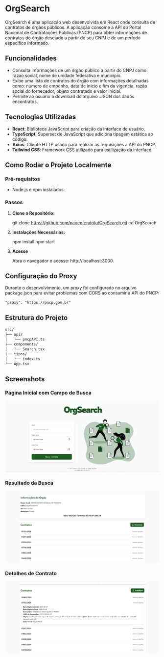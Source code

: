 # OrgSearch

OrgSearch é uma aplicação web desenvolvida em React onde consulta de contratos de órgãos públicos. A aplicação consome a API do Portal Nacional de Contratações Públicas (PNCP) para obter informações de contratos do órgão desejado a partir do seu CNPJ e de um período específico informado.

## Funcionalidades

- Consulta informações de um órgão público a partir do CNPJ como: razao social, nome de unidade federativa e município.
- Exibe uma lista de contratos do órgão com informações detalhadas como: numero de empenho, data de inicio e fim da vigencia, razão social do fornecedor, objeto contratado e valor inicial.
- Permite ao usuário o download do arquivo .JSON dos dados encontratos.


## Tecnologias Utilizadas

- **React**: Biblioteca JavaScript para criação da interface de usuário.
- **TypeScript**: Superset de JavaScript que adiciona tipagem estática ao código.
- **Axios**: Cliente HTTP usado para realizar as requisições à API do PNCP.
- **Tailwind CSS**: Framework CSS utilizado para estilização da interface.

## Como Rodar o Projeto Localmente

### Pré-requisitos

- Node.js e npm instalados.

### Passos

1. **Clone o Repositório:**

   git clone https://github.com/naoentendotu/OrgSearch.git
   cd OrgSearch

2. **Instalações Necessárias:**

    npm install
    npm start

3. **Acesse**

    Abra o navegador e acesse: http://localhost:3000.

## Configuração do Proxy

Durante o desenvolvimento, um proxy foi configurado no arquivo package.json para evitar problemas com CORS ao consumir a API do PNCP:

    "proxy": "https://pncp.gov.br"

## Estrutura do Projeto

    src/
    ├── api/
    │   └── pncpAPI.ts          
    ├── components/
    │   └── Search.tsx          
    ├── tipos/
    │   └── index.ts            
    └── App.tsx                 

## Screenshots

### Página Inicial com Campo de Busca
![Página Inicial](public/imagens/screenshots/paginaInicial.png)

### Resultado da Busca
![Resultado da Busca](public/imagens/screenshots/resultado.png)

### Detalhes de Contrato
![Detalhes de Contrato](public/imagens/screenshots/detalhesCont.png)